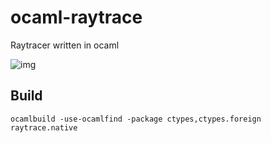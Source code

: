 # ocaml-raytrace
Raytracer written in ocaml

![img](rot-large.gif)

## Build

```
ocamlbuild -use-ocamlfind -package ctypes,ctypes.foreign raytrace.native
```
